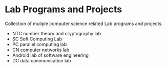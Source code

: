 # Lab Programs and Projects
Collection of muliple computer science related Lab programs and projects.

- NTC number theory and cryptography lab
- SC Soft Computing Lab
- PC parallel computing lab
- CN computer networks lab
- Android lab of software engineering
- DC data communication lab 
